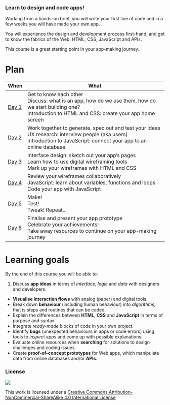 <!--Start prototyping and building apps using HTML, CSS and JavaScript in this 24-hour (6 weekly sessions) introductory course. -->

### Learn to design and code apps!

Working from a hands-on brief, you will write your first line of code and in a few weeks you will have made your own app.

You will experience the design and development process first-hand, and get to know the fabrics of the Web: HTML, CSS, JavaScript and APIs.

This course is a great starting point in your app-making journey.

<!--Suitable for people who have never written a line of code, this course will guide you through the design, prototype and development process that leads to the creation of a web-based application.

Working on hands-on briefs, you will learn the principles of programming and get familiar with the fabrics of the Web (HTML, CSS, JavaScript and APIs).-->


# Plan

When	| What	
---	| ----	
[Day 1](sessions/01/README.md)		| Get to know each other <br>Discuss: what is an app, how do we use them, how do we start building one? <br>Introduction to HTML and CSS: create your app home screen
[Day 2](sessions/02/README.md)		| Work together to generate, spec out and test your ideas <br>UX research: interview people (aka users) <br>Introduction to JavaScript: connect your app to an online database
[Day 3](sessions/03/README.md)		| Interface design: sketch out your app’s pages <br>Learn how to use digital wireframing tools <br>Mark up your wireframes with HTML and CSS 
[Day 4](sessions/04/README.md)		| Review your wireframes collaboratively <br>JavaScript: learn about variables, functions and loops <br>Code your app with JavaScript 
[Day 5](sessions/05/README.md)		| Make! <br>Test! <br>Tweak! Repeat...
[Day 6](sessions/06/README.md)		| Finalise  and present your app prototype <br>Celebrate your achievements! <br>Take away resources to continue on your app-making journey


# Learning goals

By the end of this course you will be able to:

1. Discuss **app ideas** in terms of *interface*, *logic* and *data* with designers and developers.
* **Visualise interaction flows** with analog (paper) and digital tools.
* Break down **behaviour** (including human behaviour) into *algorithms*, that is steps and routines that can be coded.  
* Explain the differences between **HTML**, **CSS** and **JavaScript** in terms of purpose and syntax.
* Integrate *ready-made* blocks of code in your own project.  
* Identify **bugs** (unexpected behaviours in apps or code errors) using tools to *inspect* apps and come up with possible explanations.
* Evaluate online resources when **searching** for solutions to design challenges and coding issues.
* Create **proof-of-concept prototypes** for Web apps, which manipulate data from online databases and/or **APIs**.

<!--1. Understand the role of the three pillar **technologies** of the Web: *HTML*, *CSS* and *JS*. 
* Understand how **data APIs** work (HTTP requests, API keys, URL parameters) and hook up one (or more) APIs to your Web application.
* Critically analyse the **mechanics** of a Web application, breaking down its behaviour into *data*, *functions* and *logic*.-->


### License

[![](https://i.creativecommons.org/l/by-nc-sa/4.0/88x31.png)](http://creativecommons.org/licenses/by-nc-sa/4.0)

This work is licensed under a [Creative Commons Attribution-NonCommercial-ShareAlike 4.0 International License](http://creativecommons.org/licenses/by-nc-sa/4.0)
